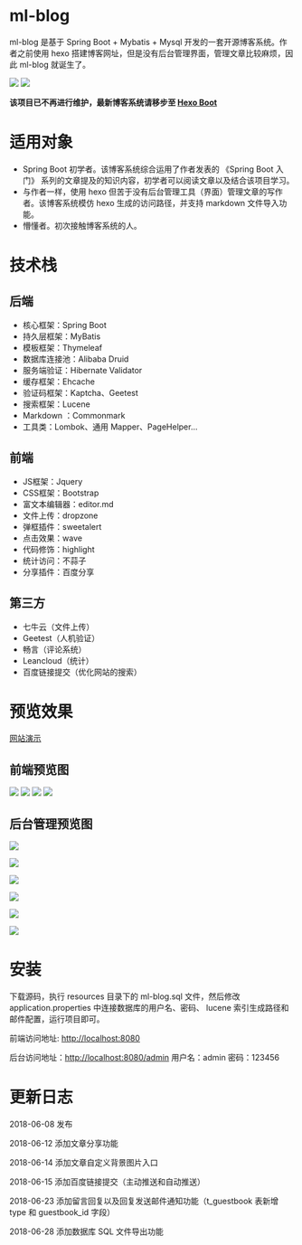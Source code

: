 # ml-blog

ml-blog 是基于 Spring Boot + Mybatis + Mysql 开发的一套开源博客系统。作者之前使用 hexo 搭建博客网址，但是没有后台管理界面，管理文章比较麻烦，因此 ml-blog 就诞生了。

[![](https://img.shields.io/badge/license-MIT-brightgreen.svg)](https://github.com/moonlightL/ml-blog/blob/master/LICENSE)
![](https://img.shields.io/badge/language-Java-blue.svg)

**该项目已不再进行维护，最新博客系统请移步至 [Hexo Boot](https://github.com/moonlightL/hexo-boot)**

# 适用对象

* Spring Boot 初学者。该博客系统综合运用了作者发表的 《Spring Boot 入门》 系列的文章提及的知识内容，初学者可以阅读文章以及结合该项目学习。
* 与作者一样，使用 hexo 但苦于没有后台管理工具（界面）管理文章的写作者。该博客系统模仿 hexo 生成的访问路径，并支持 markdown 文件导入功能。
* 懵懂者。初次接触博客系统的人。

# 技术栈

## 后端

* 核心框架：Spring Boot
* 持久层框架：MyBatis
* 模板框架：Thymeleaf
* 数据库连接池：Alibaba Druid
* 服务端验证：Hibernate Validator
* 缓存框架：Ehcache 
* 验证码框架：Kaptcha、Geetest
* 搜索框架：Lucene
* Markdown ：Commonmark
* 工具类：Lombok、通用 Mapper、PageHelper...

## 前端

* JS框架：Jquery
* CSS框架：Bootstrap
* 富文本编辑器：editor.md
* 文件上传：dropzone
* 弹框插件：sweetalert
* 点击效果：wave
* 代码修饰：highlight
* 统计访问：不蒜子
* 分享插件：百度分享

## 第三方

* 七牛云（文件上传）
* Geetest（人机验证）
* 畅言（评论系统）
* Leancloud（统计）
* 百度链接提交（优化网站的搜索）

# 预览效果

[网站演示](https://www.extlight.com/)

## 前端预览图
![](https://images.extlight.com/portal-01.jpg)
![](https://images.extlight.com/portal-02.jpg)
![](https://images.extlight.com/portal-03.jpg)
![](https://images.extlight.com/portal-04.jpg)

## 后台管理预览图
![](https://images.extlight.com/ml-blog-01.jpg)

![](https://images.extlight.com/ml-blog-02.jpg)

![](https://images.extlight.com/ml-blog-03.jpg)

![](https://images.extlight.com/ml-blog-04.jpg)

![](https://images.extlight.com/ml-blog-05.jpg)

![](https://images.extlight.com/ml-blog-06.jpg)

# 安装

下载源码，执行 resources 目录下的 ml-blog.sql 文件，然后修改 application.properties 中连接数据库的用户名、密码、 lucene 索引生成路径和邮件配置，运行项目即可。

前端访问地址: <http://localhost:8080>

后台访问地址：<http://localhost:8080/admin> 用户名：admin 密码：123456

# 更新日志

2018-06-08 发布

2018-06-12 添加文章分享功能

2018-06-14 添加文章自定义背景图片入口

2018-06-15 添加百度链接提交（主动推送和自动推送）

2018-06-23 添加留言回复以及回复发送邮件通知功能（t_guestbook 表新增 type 和 guestbook_id 字段）

2018-06-28 添加数据库 SQL 文件导出功能
